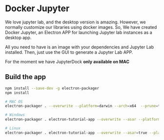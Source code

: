 # Docker Jupyter

We love jupyter lab, and the desktop version is amazing. However, we normally customize our libraries using docker images. So, We have created Docker Jupyter, an Electron APP for launching Jupyter lab instances as a desktop app.

All you need to have is an image with your dependencies and Jupyter Lab installed. Then, just use the GUI to generate a Jupyter Lab APP.

For the moment we have JupyterDock <strong> only available on MAC </strong>

## Build the app

```bash
npm install --save-dev -g electron-packager
npm install

# MAC OS
electron-packager . --overwrite --platform=darwin --arch=x64  --prune=true --out=release-builds --icon Curse.icns

# Windows
electron-packager . electron-tutorial-app --overwrite --asar --platform=win32 --arch=ia32 --icon=assets/icons/win/icon.ico --prune=true --out=release-builds --version-string.CompanyName=CE --version-string.FileDescription=CE --version-string.ProductName="Session Manager"

# Linux
electron-packager . electron-tutorial-app --overwrite --asar=true --platform=linux --arch=x64 --icon=assets/icons/png/1024x1024.png --prune=true --out=release-builds
```
